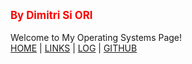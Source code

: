 <span style="color:red; font-weight:bold; font-size:larger;">By Dimitri Si ORI</span>
<br><br>
Welcome to My Operating Systems Page! <br>
[HOME](.) | [LINKS](LINKS/) | [LOG](TXT/mylog.txt) | [GITHUB](https://github.com/dimitripn/os222)
